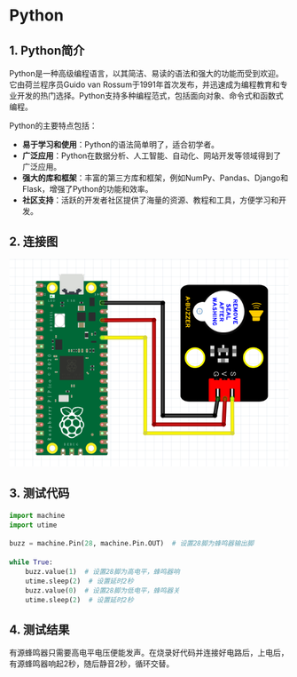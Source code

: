 # Python

## 1. Python简介  

Python是一种高级编程语言，以其简洁、易读的语法和强大的功能而受到欢迎。它由荷兰程序员Guido van Rossum于1991年首次发布，并迅速成为编程教育和专业开发的热门选择。Python支持多种编程范式，包括面向对象、命令式和函数式编程。  

Python的主要特点包括：  
- **易于学习和使用**：Python的语法简单明了，适合初学者。  
- **广泛应用**：Python在数据分析、人工智能、自动化、网站开发等领域得到了广泛应用。  
- **强大的库和框架**：丰富的第三方库和框架，例如NumPy、Pandas、Django和Flask，增强了Python的功能和效率。  
- **社区支持**：活跃的开发者社区提供了海量的资源、教程和工具，方便学习和开发。  

## 2. 连接图  

![](media/0a7dbca2d7d5d400121219ad5d5383de.png)  

## 3. 测试代码  

```python  
import machine  
import utime  

buzz = machine.Pin(28, machine.Pin.OUT)  # 设置28脚为蜂鸣器输出脚  

while True:  
    buzz.value(1)  # 设置28脚为高电平，蜂鸣器响  
    utime.sleep(2)  # 设置延时2秒  
    buzz.value(0)  # 设置28脚为低电平，蜂鸣器关  
    utime.sleep(2)  # 设置延时2秒  
```  

## 4. 测试结果  

有源蜂鸣器只需要高电平电压便能发声。在烧录好代码并连接好电路后，上电后，有源蜂鸣器响起2秒，随后静音2秒，循环交替。





